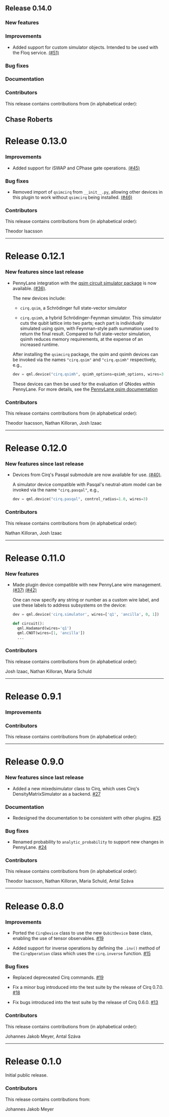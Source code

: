 ## Release 0.14.0

### New features

### Improvements
* Added support for custom simulator objects. Intended to be used with the Floq service.
  [(#51)](https://github.com/PennyLaneAI/pennylane-cirq/pull/51)

### Bug fixes

### Documentation

### Contributors

This release contains contributions from (in alphabetical order):

Chase Roberts
---

# Release 0.13.0

### Improvements

* Added support for iSWAP and CPhase gate operations.
  [(#45)](https://github.com/PennyLaneAI/pennylane-cirq/pull/45)

### Bug fixes

* Removed import of `qsimcirq` from `__init__.py`, allowing other devices in
  this plugin to work without `qsimcirq` being installed.
  [(#46)](https://github.com/PennyLaneAI/pennylane-cirq/pull/46)

### Contributors

This release contains contributions from (in alphabetical order):

Theodor Isacsson

---

# Release 0.12.1

### New features since last release

* PennyLane integration with the [qsim circuit simulator
  package](https://github.com/quantumlib/qsim) is now available.
  [(#36)](https://github.com/PennyLaneAI/pennylane-cirq/pull/36).

  The new devices include:

  * `cirq.qsim`, a Schrödinger full state-vector simulator

  * `cirq.qsimh`, a hybrid Schrödinger-Feynman simulator. This simulator cuts the qubit lattice into
    two parts; each part is individually simulated using qsim, with Feynman-style path summation used
    to return the final result. Compared to full state-vector simulation, qsimh reduces memory
    requirements, at the expense of an increased runtime.

  After installing the `qsimcirq` package, the qsim and qsimh devices
  can be invoked via the names `"cirq.qsim"` and `"cirq.qsimh"` respectively, e.g.,

  ```python
  dev = qml.device("cirq.qsimh", qsimh_options=qsimh_options, wires=3)
  ```

  These devices can then be used for the evaluation of QNodes within PennyLane. For more details,
  see the [PennyLane qsim
  documentation](https://pennylane-cirq.readthedocs.io/en/latest/devices/qsim.html)

### Contributors

This release contains contributions from (in alphabetical order):

Theodor Isacsson, Nathan Killoran, Josh Izaac

---

# Release 0.12.0

### New features since last release

* Devices from Cirq's Pasqal submodule are now available for use.
  [(#40)](https://github.com/PennyLaneAI/pennylane-cirq/pull/40).

  A simulator device compatible with Pasqal's neutral-atom model can be invoked via the name
  `"cirq.pasqal"`, e.g.,

  ```python
  dev = qml.device("cirq.pasqal", control_radius=1.0, wires=3)
  ```

### Contributors

This release contains contributions from (in alphabetical order):

Nathan Killoran, Josh Izaac

---

# Release 0.11.0

### New features

* Made plugin device compatible with new PennyLane wire management.
  [(#37)](https://github.com/PennyLaneAI/pennylane-cirq/pull/37)
  [(#42)](https://github.com/PennyLaneAI/pennylane-cirq/pull/42)

  One can now specify any string or number as a custom wire label,
  and use these labels to address subsystems on the device:

  ```python
  dev = qml.device('cirq.simulator', wires=['q1', 'ancilla', 0, 1])

  def circuit():
    qml.Hadamard(wires='q1')
    qml.CNOT(wires=[1, 'ancilla'])
    ...
  ```

### Contributors

This release contains contributions from (in alphabetical order):

Josh Izaac, Nathan Killoran, Maria Schuld

---

# Release 0.9.1

### Improvements

### Contributors

This release contains contributions from (in alphabetical order):

---

# Release 0.9.0

### New features since last release

* Added a new mixedsimulator class to Cirq, which uses Cirq's
  DensityMatrixSimulator as a backend.
  [#27](https://github.com/XanaduAI/pennylane-cirq/pull/27)

### Documentation

* Redesigned the documentation to be consistent with other plugins.
  [#25](https://github.com/XanaduAI/pennylane-cirq/pull/25)

### Bug fixes

* Renamed probability to ``analytic_probability`` to support new
  changes in PennyLane.
  [#24](https://github.com/XanaduAI/pennylane-cirq/pull/24)

### Contributors

This release contains contributions from (in alphabetical order):

Theodor Isacsson, Nathan Killoran, Maria Schuld, Antal Száva

---

# Release 0.8.0

### Improvements

* Ported the `CirqDevice` class to use the new `QubitDevice` base class,
  enabling the use of tensor observables.
  [#19](https://github.com/XanaduAI/pennylane-cirq/pull/19)

* Added support for inverse operations by defining the `.inv()` method
  of the `CirqOperation` class which uses the `cirq.inverse` function.
  [#15](https://github.com/XanaduAI/pennylane-cirq/pull/15)

### Bug fixes

* Replaced depreceated Cirq commands.
  [#19](https://github.com/XanaduAI/pennylane-cirq/pull/19)

* Fix a minor bug introduced into the test suite by the release of Cirq 0.7.0.
  [#18](https://github.com/XanaduAI/pennylane-cirq/pull/18)

* Fix bugs introduced into the test suite by the release of Cirq 0.6.0.
  [#13](https://github.com/XanaduAI/pennylane-cirq/pull/13)

### Contributors

This release contains contributions from (in alphabetical order):

Johannes Jakob Meyer, Antal Száva

---

# Release 0.1.0

Initial public release.

### Contributors
This release contains contributions from:

Johannes Jakob Meyer
